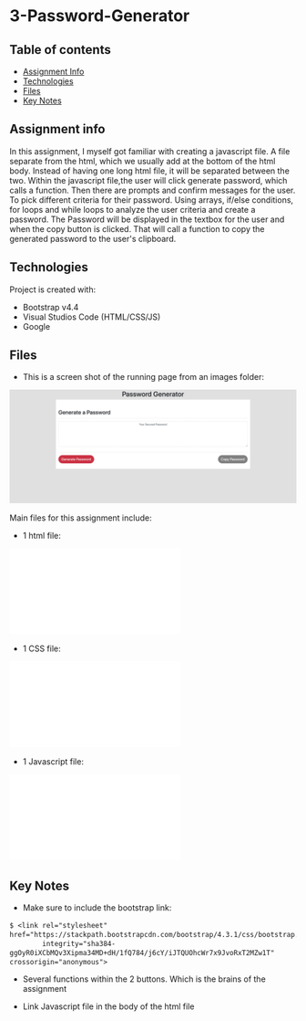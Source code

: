 # 3-Password-Generator

## Table of contents
* [Assignment Info](#assignment-info)
* [Technologies](#technologies)
* [Files](#files)
* [Key Notes](#key-notes)

## Assignment info
In this assignment, I myself got familiar with creating a javascript file. 
A file separate from the html, which we usually add at the bottom of the
html body. Instead of having one long html file, it will be separated between 
the two. Within the javascript file,the user will click generate password, 
which calls a function. Then there are prompts and confirm messages for the 
user. To pick different criteria for their password. Using arrays, if/else 
conditions, for loops and while loops to analyze the user criteria and create 
a password. The Password will be displayed in the textbox for the user and when
the copy button is clicked. That will call a function to copy the generated password
to the user's clipboard.

	
## Technologies
Project is created with:
* Bootstrap v4.4
* Visual Studios Code (HTML/CSS/JS)
* Google
	
## Files
* This is a screen shot of the running page from an images folder:

 ![Password Generator Picture](images/Screen-Shot.png)

Main files for this assignment include:

* 1 html file:

 ![3-Password-Generator](index.html) 

* 1 CSS file:

 ![3-Password-Generator](style.css)

* 1 Javascript file:

![3-Password-Generator](script.js)

## Key Notes
* Make sure to include the bootstrap link:

```
$ <link rel="stylesheet" href="https://stackpath.bootstrapcdn.com/bootstrap/4.3.1/css/bootstrap.min.css"
        integrity="sha384-ggOyR0iXCbMQv3Xipma34MD+dH/1fQ784/j6cY/iJTQUOhcWr7x9JvoRxT2MZw1T" crossorigin="anonymous">

```
* Several functions within the 2 buttons. Which is the brains of the assignment

* Link Javascript file in the body of the html file
